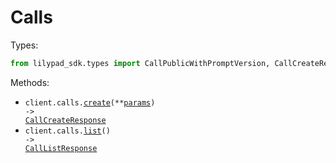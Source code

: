# Calls

Types:

```python
from lilypad_sdk.types import CallPublicWithPromptVersion, CallCreateResponse, CallListResponse
```

Methods:

- <code title="post /calls">client.calls.<a href="./src/lilypad_sdk/resources/calls.py">create</a>(\*\*<a href="src/lilypad_sdk/types/call_create_params.py">params</a>) -> <a href="./src/lilypad_sdk/types/call_create_response.py">CallCreateResponse</a></code>
- <code title="get /calls">client.calls.<a href="./src/lilypad_sdk/resources/calls.py">list</a>() -> <a href="./src/lilypad_sdk/types/call_list_response.py">CallListResponse</a></code>
